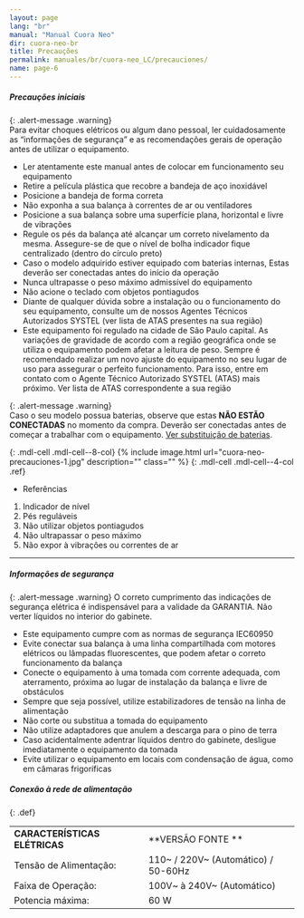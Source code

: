 ```yaml
---
layout: page
lang: "br"
manual: "Manual Cuora Neo"
dir: cuora-neo-br
title: Precauções
permalink: manuales/br/cuora-neo_LC/precauciones/
name: page-6
---
```

##### Precauções iniciais

{: .alert-message .warning}  
Para evitar choques elétricos ou algum dano pessoal, ler cuidadosamente as “informações de segurança” e as recomendações gerais de operação antes de utilizar o equipamento.

- Ler atentamente este manual antes de colocar em funcionamento seu equipamento
- Retire a película plástica que recobre a bandeja de aço inoxidável
- Posicione a bandeja de forma correta
- Não exponha a sua balança à correntes de ar ou ventiladores
- Posicione a sua balança sobre uma superfície plana, horizontal e livre de vibrações
- Regule os pés da balança até alcançar um correto nivelamento da mesma.  Assegure-se de que o nível de bolha indicador fique centralizado (dentro do círculo preto)
- Caso o modelo adquirido estiver equipado com baterias internas, Estas deverão ser conectadas antes do início da operação
- Nunca ultrapasse o peso máximo admissível do equipamento
- Não acione o teclado com objetos pontiagudos
- Diante de qualquer dúvida sobre a instalação ou o funcionamento do seu equipamento, consulte um de nossos Agentes Técnicos Autorizados SYSTEL (ver lista de ATAS presentes na sua região)
- Este equipamento foi regulado na cidade de São Paulo capital. As variações de gravidade de acordo com a região geográfica onde se utiliza o equipamento podem afetar a leitura de peso.  Sempre é recomendado realizar um novo ajuste do equipamento no seu lugar de uso para assegurar o perfeito funcionamento. Para isso, entre em contato com o Agente Técnico Autorizado SYSTEL (ATAS) mais próximo.  Ver lista de ATAS correspondente a sua região

{: .alert-message .warning}  
Caso o seu modelo possua baterias, observe que estas **NÃO ESTÃO CONECTADAS** no momento da compra. Deverão ser conectadas antes de começar a trabalhar com o equipamento.
[Ver substituição de baterias](../baterias/index.html#reemplazo-de-las-bateras "Ver substituição de baterias").

{: .mdl-cell .mdl-cell--8-col}
{% include image.html url="cuora-neo-precauciones-1.jpg" description="" class="" %}
{: .mdl-cell .mdl-cell--4-col .ref}
- Referências
1. Indicador de nível
2. Pés reguláveis
3. Não utilizar objetos pontiagudos
4. Não ultrapassar o peso máximo
5. Não expor à vibrações ou correntes de ar

---

##### Informações de segurança

{: .alert-message .warning}
O correto cumprimento das indicações de segurança elétrica é indispensável para a validade da GARANTIA.
Não verter líquidos no interior do gabinete.

- Este equipamento cumpre com as normas de segurança IEC60950
- Evite conectar sua balança à uma linha compartilhada com motores elétricos ou lâmpadas fluorescentes, que podem afetar o correto funcionamento da balança
- Conecte o equipamento à uma tomada com corrente adequada, com aterramento, próxima ao lugar de instalação da balança e livre de obstáculos
- Sempre que seja possível, utilize estabilizadores de tensão na linha de alimentação
- Não corte ou substitua a tomada do equipamento
- Não utilize adaptadores que anulem a descarga para o pino de terra
- Caso acidentalmente adentrar líquidos dentro do gabinete, desligue imediatamente o equipamento da tomada
- Evite utilizar o equipamento em locais com condensação de água, como em câmaras frigoríficas

##### Conexão à rede de alimentação

{: .def}

|                            |                          |
|--------------------------  |--------------------------|
| **CARACTERÍSTICAS ELÉTRICAS**  | **VERSÃO FONTE **   |
| Tensão de Alimentação:   	 | 110~ / 220V~ (Automático) / 50-60Hz   |
| Faixa de Operação:	     | 100V~ à 240V~ (Automático)|
| Potencia máxima:           | 60 W                    |

